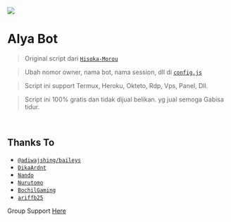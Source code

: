 <p align="left">
    <img src="https://telegra.ph/file/8dd95173db909b52366d9.jpg"
</p>
<h1 align="left">Alya Bot</h1>

> Original script dari [`Hisoka-Morou`](https://github.com/DikaArdnt/Hisoka-Morou)

> Ubah nomor owner, nama bot, nama session, dll di [`config.js`](https://github.com/alya-tok/bot-alya/blob/master/config.js)

> Script ini support Termux, Heroku, Okteto, Rdp, Vps, Panel, Dll.

> Script ini 100% gratis dan tidak dijual belikan. yg jual semoga Gabisa tidur.
 

</br>

## Thanks To
* [`@adiwajshing/baileys`](https://github.com/adiwajshing/baileys)
* [`DikaArdnt`](https://github.com/DikaArdnt)
* [`Nando`](https://github.com/Nando35)
* [`Nurutomo`](https://github.com/Nurutomo)
* [`BochilGaming`](https://github.com/BochilGaming)
* [`ariffb25`](https://github.com/ariffb25)

Group Support [Here](https://chat.whatsapp.com/G1e0U2lOTVAGKNjyFHjDGP)
	
</details>
